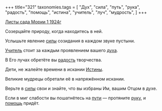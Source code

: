 +++
title="321"
taxonomies.tags = [
 "Дух",
 "сила",
 "путь",
 "рука",
 "радость",
 "помощь",
 "истина",
 "учитель",
 "луч",
 "мудрость",
]
+++

[Листы сада Мории 1 1924г](/agni/1924)

Созерцайте природу, когда находитесь в ней.   

Услышьте явление [силы](/tags/сила) созидания в каждом звуке пустыни.   

[Учитель](/tags/учитель) стоит за каждым проявлением вашего [духа](/tags/Дух).   

В Его лучах обретёте вы [радость](/tags/радость) творчества.   

Дети, не жалейте времени в искании [Истины](/tags/истина).   

Великие мудрецы обретали её в напряжённом искании.   

Верьте в [силы](/tags/сила) свои и знайте, что вы избраны Им, вашим Отцом в духе.   

Если в миг слабости вы пошатнётесь на [пути](/tags/путь) — протяните [руку](/tags/рука), и [помощь](/tags/помощь) придёт.   

